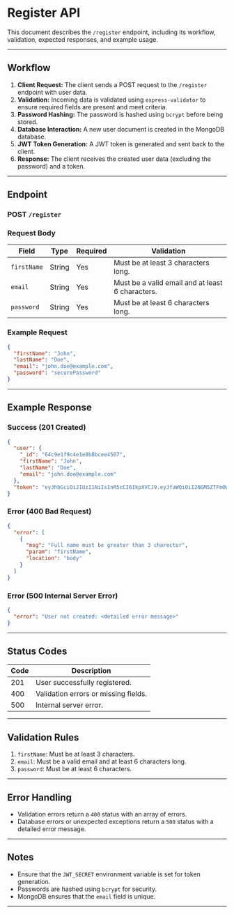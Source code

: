 # Register API

This document describes the `/register` endpoint, including its workflow, validation, expected responses, and example usage.

---

## Workflow

1. **Client Request:** The client sends a POST request to the `/register` endpoint with user data.
2. **Validation:** Incoming data is validated using `express-validator` to ensure required fields are present and meet criteria.
3. **Password Hashing:** The password is hashed using `bcrypt` before being stored.
4. **Database Interaction:** A new user document is created in the MongoDB database.
5. **JWT Token Generation:** A JWT token is generated and sent back to the client.
6. **Response:** The client receives the created user data (excluding the password) and a token.

---

## Endpoint

### POST `/register`

### Request Body

| Field       | Type   | Required | Validation                                       |
| ----------- | ------ | -------- | ------------------------------------------------ |
| `firstName` | String | Yes      | Must be at least 3 characters long.              |
| `email`     | String | Yes      | Must be a valid email and at least 6 characters. |
| `password`  | String | Yes      | Must be at least 6 characters long.              |

### Example Request

```json
{
  "firstName": "John",
  "lastName": "Doe",
  "email": "john.doe@example.com",
  "password": "securePassword"
}
```

---

## Example Response

### Success (201 Created)

```json
{
  "user": {
    "_id": "64c9e1f9c4e1e8b8bcee4567",
    "firstName": "John",
    "lastName": "Doe",
    "email": "john.doe@example.com"
  },
  "token": "eyJhbGciOiJIUzI1NiIsInR5cCI6IkpXVCJ9.eyJfaWQiOiI2NGM5ZTFmOWM0ZTFlOGI4YmNlZTQ1NjciLCJpYXQiOjE2NzI5MzUyNTN9.8-rZn8TwNp6c2sEF0gRfZwex_2nW-K1Jh7NG8kEAwPQ"
}
```

### Error (400 Bad Request)

```json
{
  "error": [
    {
      "msg": "Full name must be greater than 3 charector",
      "param": "firstName",
      "location": "body"
    }
  ]
}
```

### Error (500 Internal Server Error)

```json
{
  "error": "User not created: <detailed error message>"
}
```

---

## Status Codes

| Code | Description                          |
| ---- | ------------------------------------ |
| 201  | User successfully registered.        |
| 400  | Validation errors or missing fields. |
| 500  | Internal server error.               |

---

## Validation Rules

1. `firstName`: Must be at least 3 characters.
2. `email`: Must be a valid email and at least 6 characters long.
3. `password`: Must be at least 6 characters.

---

## Error Handling

- Validation errors return a `400` status with an array of errors.
- Database errors or unexpected exceptions return a `500` status with a detailed error message.

---

## Notes

- Ensure that the `JWT_SECRET` environment variable is set for token generation.
- Passwords are hashed using `bcrypt` for security.
- MongoDB ensures that the `email` field is unique.

---

